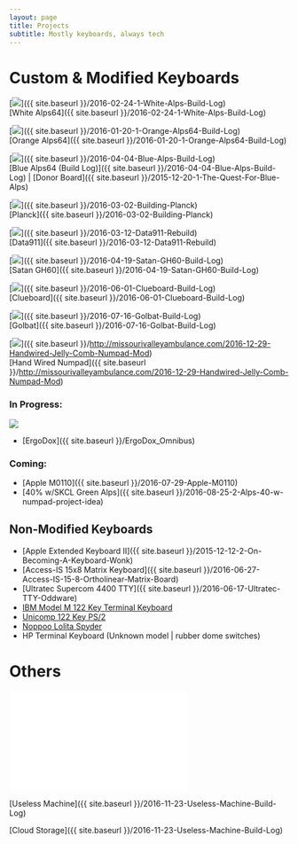```yaml
---
layout: page
title: Projects
subtitle: Mostly keyboards, always tech
---
```


# Custom & Modified Keyboards
[![](https://i.imgur.com/qgTvkKA.jpg)]({{ site.baseurl }}/2016-02-24-1-White-Alps-Build-Log)  
[White Alps64]({{ site.baseurl }}/2016-02-24-1-White-Alps-Build-Log)

[![](http://i.imgur.com/foItOtnm.jpg)]({{ site.baseurl }}/2016-01-20-1-Orange-Alps64-Build-Log)  
[Orange Alps64]({{ site.baseurl }}/2016-01-20-1-Orange-Alps64-Build-Log)

[![](http://i.imgur.com/4yWwahi.jpg)]({{ site.baseurl }}/2016-04-04-Blue-Alps-Build-Log)  
[Blue Alps64 (Build Log)]({{ site.baseurl }}/2016-04-04-Blue-Alps-Build-Log) |
[Donor Board]({{ site.baseurl }}/2015-12-20-1-The-Quest-For-Blue-Alps)

[![](https://i.imgur.com/SJRAW2c.jpg)]({{ site.baseurl }}/2016-03-02-Building-Planck)  
[Planck]({{ site.baseurl }}/2016-03-02-Building-Planck)

[![](https://i.imgur.com/9riDPw0.jpg)]({{ site.baseurl }}/2016-03-12-Data911-Rebuild)  
[Data911]({{ site.baseurl }}/2016-03-12-Data911-Rebuild)

[![](http://i.imgur.com/qcXwtmb.jpg)]({{ site.baseurl }}/2016-04-19-Satan-GH60-Build-Log)  
[Satan GH60]({{ site.baseurl }}/2016-04-19-Satan-GH60-Build-Log)

[![](http://imgur.com/xJlWYbM.jpg)]({{ site.baseurl }}/2016-06-01-Clueboard-Build-Log)  
[Clueboard]({{ site.baseurl }}/2016-06-01-Clueboard-Build-Log)

[![](http://i.imgur.com/McyXI2A.jpg)]({{ site.baseurl }}/2016-07-16-Golbat-Build-Log)  
[Golbat]({{ site.baseurl }}/2016-07-16-Golbat-Build-Log)

[![](http://imgur.com/MxKjc5C)]({{ site.baseurl }}/http://missourivalleyambulance.com/2016-12-29-Handwired-Jelly-Comb-Numpad-Mod)  
[Hand Wired Numpad]({{ site.baseurl }}/http://missourivalleyambulance.com/2016-12-29-Handwired-Jelly-Comb-Numpad-Mod)

### In Progress:

![](http://imgur.com/qhbO2g6.jpg)

+ [ErgoDox]({{ site.baseurl }}/ErgoDox_Omnibus)

### Coming:
+ [Apple M0110]({{ site.baseurl }}/2016-07-29-Apple-M0110)
+ [40% w/SKCL Green Alps]({{ site.baseurl }}/2016-08-25-2-Alps-40-w-numpad-project-idea)

## Non-Modified Keyboards

+ [Apple Extended Keyboard II]({{ site.baseurl }}/2015-12-12-2-On-Becoming-A-Keyboard-Wonk)
+ [Access-IS 15x8 Matrix Keyboard]({{ site.baseurl }}/2016-06-27-Access-IS-15-8-Ortholinear-Matrix-Board)
+ [Ultratec Supercom 4400 TTY]({{ site.baseurl }}/2016-06-17-Ultratec-TTY-Oddware)
+ [IBM Model M 122 Key Terminal Keyboard](https://deskthority.net/wiki/IBM_Model_M)
+ [Unicomp 122 Key PS/2](http://www.pckeyboard.com/page/product/UB40T56)
+ [Noppoo Lolita Spyder](https://www.amazon.com/Mechanical-Keyboard-Lolita-Spyder-Switch-PC/dp/B00T1P80XY)
+  HP Terminal Keyboard (Unknown model | rubber dome switches)

# Others

<iframe src="//giphy.com/embed/l2Jhv5onyXAu4GP6g" width="320" height="180" frameBorder="0" class="giphy-embed" allowFullScreen></iframe><p><a href="https://giphy.com/gifs/l2Jhv5onyXAu4GP6g"></a></p>
[Useless Machine]({{ site.baseurl }}/2016-11-23-Useless-Machine-Build-Log)

[Cloud Storage]({{ site.baseurl }}/2016-11-23-Useless-Machine-Build-Log)
